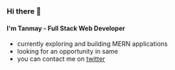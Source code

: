 ### Hi there 👋

<!--
**xnsei/xnsei** is a ✨ _special_ ✨ repository because its `README.md` (this file) appears on your GitHub profile.

Here are some ideas to get you started:

- 🔭 I’m currently working on ...
- 🌱 I’m currently learning ...
- 👯 I’m looking to collaborate on ...
- 🤔 I’m looking for help with ...
- 💬 Ask me about ...
- 📫 How to reach me: ...
- 😄 Pronouns: ...
- ⚡ Fun fact: ...
-->

#### I'm Tanmay - Full Stack Web Developer

  - currently exploring and building MERN applications
  - looking for an opportunity in same
  - you can contact me on [twitter](https://twitter.com/TanmayBana53969)
